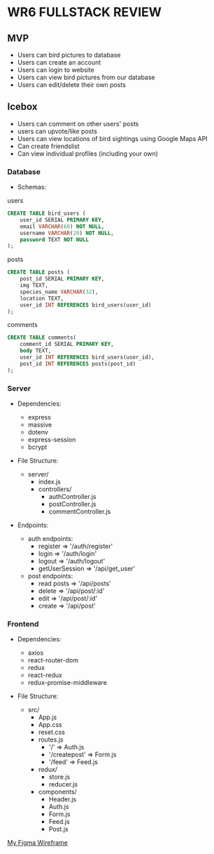 # WR6 FULLSTACK REVIEW

## MVP
- Users can bird pictures to database
- Users can create an account
- Users can login to website
- Users can view bird pictures from our database
- Users can edit/delete their own posts

## Icebox
- Users can comment on other users' posts
- users can upvote/like posts
- Users can view locations of bird sightings using Google Maps API
- Can create friendslist
- Can view individual profiles (including your own)

### Database

- Schemas:

users
```SQL
CREATE TABLE bird_users (
    user_id SERIAL PRIMARY KEY,
    email VARCHAR(60) NOT NULL,
    username VARCHAR(20) NOT NULL,
    password TEXT NOT NULL
);
```

posts
```SQL
CREATE TABLE posts (
    post_id SERIAL PRIMARY KEY,
    img TEXT,
    species_name VARCHAR(32),
    location TEXT,
    user_id INT REFERENCES bird_users(user_id)
);
```

comments
```SQL
CREATE TABLE comments(
    comment_id SERIAL PRIMARY KEY,
    body TEXT,
    user_id INT REFERENCES bird_users(user_id),
    post_id INT REFERENCES posts(post_id)
);
```

### Server
- Dependencies:
    - express
    - massive
    - dotenv
    - express-session
    - bcrypt

- File Structure:
    - server/
        - index.js
        - controllers/
            - authController.js
            - postController.js
            - commentController.js

- Endpoints:
    - auth endpoints:
        - register => '/auth/register'
        - login => '/auth/login'
        - logout => '/auth/logout'
        - getUserSession => '/api/get_user'
    - post endpoints: 
        - read posts => '/api/posts'
        - delete => '/api/post/:id'
        - edit => '/api/post/:id'
        - create => '/api/post'


### Frontend

- Dependencies: 
    - axios
    - react-router-dom
    - redux
    - react-redux
    - redux-promise-middleware

- File Structure:
    - src/
        - App.js
        - App.css
        - reset.css
        - routes.js
            - '/' => Auth.js
            - '/createpost' => Form.js
            - '/feed' => Feed.js
        - redux/
            - store.js
            - reducer.js
        - components/
            - Header.js
            - Auth.js
            - Form.js
            - Feed.js
            - Post.js

<a href="https://www.figma.com/file/aDLlahYZlVXd8ug0Dxe4Zn/WR6-Fullstack-Review?node-id=0%3A1"> My Figma Wireframe </a>